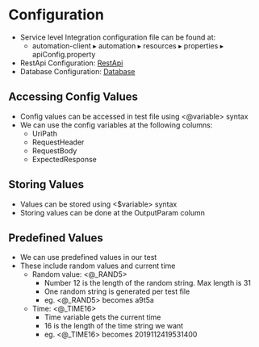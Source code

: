 # Configuration

* Service level Integration configuration file can be found at:
  * automation-client⁩ ▸ ⁨automation⁩ ▸ ⁨resources⁩ ▸ properties ▸ apiConfig.property
* RestApi Configuration: [RestApi](https://docs.autonomx.io/configuration/apiconfig/api)
* Database Configuration: [Database](https://docs.autonomx.io/configuration/apiconfig/database)

## Accessing Config Values

* Config values can be accessed in test file using &lt;@variable&gt; syntax
* We can use the config variables at the following columns:
  * UriPath
  * RequestHeader
  * RequestBody
  * ExpectedResponse

## Storing Values

* Values can be stored using &lt;$variable&gt; syntax
* Storing values can be done at the OutputParam column

## Predefined Values

* We can use predefined values in our test
* These include random values and current time
  * Random value: &lt;@\_RAND5&gt;
    * Number 12 is the length of the random string. Max length is 31
    * One random string is generated per test file
    * eg. &lt;@\_RAND5&gt; becomes a9t5a
  * Time: &lt;@\_TIME16&gt;
    * Time variable gets the current time 
    * 16 is the length of the time string we want
    * eg. &lt;@\_TIME16&gt; becomes 2019112419531400



